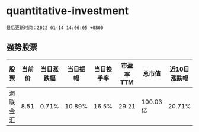 # quantitative-investment

`最后更新时间：2022-01-14 14:06:05 +0800`

## 强势股票

|股票|当前价|当日涨跌幅|当日振幅|当日换手率|市盈率TTM|总市值|近10日涨跌幅|
|----|----|----|----|----|----|----|----|
|[海联金汇](https://xueqiu.com/S/SZ002537)|8.51|0.71%|10.89%|16.5%|29.21|100.03亿|20.71%|
